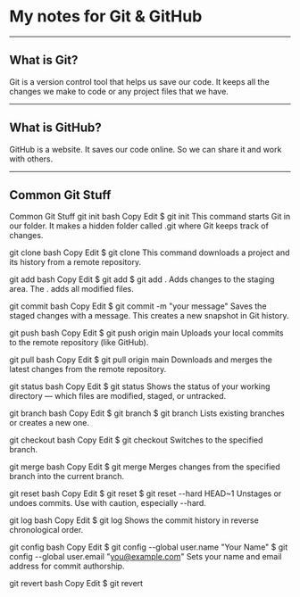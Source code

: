 # My notes for Git & GitHub

---

## What is Git?

Git is a version control tool that helps us save our code. It keeps all the changes we make to code or any project files that we have.

---

## What is GitHub?

GitHub is a website. It saves our code online. So we can share it and work with others.

---

## Common Git Stuff

Common Git Stuff
git init
bash
Copy
Edit
$ git init
This command starts Git in our folder. It makes a hidden folder called .git where Git keeps track of changes.

git clone
bash
Copy
Edit
$ git clone <repo-url>
This command downloads a project and its history from a remote repository.

git add
bash
Copy
Edit
$ git add <filename>
$ git add .
Adds changes to the staging area. The . adds all modified files.

git commit
bash
Copy
Edit
$ git commit -m "your message"
Saves the staged changes with a message. This creates a new snapshot in Git history.

git push
bash
Copy
Edit
$ git push origin main
Uploads your local commits to the remote repository (like GitHub).

git pull
bash
Copy
Edit
$ git pull origin main
Downloads and merges the latest changes from the remote repository.

git status
bash
Copy
Edit
$ git status
Shows the status of your working directory — which files are modified, staged, or untracked.

git branch
bash
Copy
Edit
$ git branch
$ git branch <branchname>
Lists existing branches or creates a new one.

git checkout
bash
Copy
Edit
$ git checkout <branchname>
Switches to the specified branch.

git merge
bash
Copy
Edit
$ git merge <branchname>
Merges changes from the specified branch into the current branch.

git reset
bash
Copy
Edit
$ git reset <file>
$ git reset --hard HEAD~1
Unstages or undoes commits. Use with caution, especially --hard.

git log
bash
Copy
Edit
$ git log
Shows the commit history in reverse chronological order.

git config
bash
Copy
Edit
$ git config --global user.name "Your Name"
$ git config --global user.email "you@example.com"
Sets your name and email address for commit authorship.

git revert
bash
Copy
Edit
$ git revert <commit-hash>
